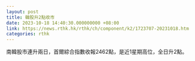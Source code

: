 ```yaml
---
layout: post
title: 韓股升2點收市
date: 2023-10-18 14:40:30.000000000 +08:00
link: https://news.rthk.hk/rthk/ch/component/k2/1723707-20231018.htm
categories: rthk
---
```


南韓股市連升兩日，首爾綜合指數收報2462點，是近1星期高位，全日升2點。
